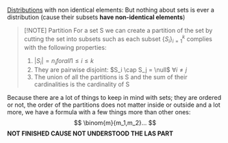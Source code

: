 [Distributions](Distributions.md) with non identical elements: But nothing about sets is ever a distribution (cause their subsets **have non-identical elements**)

> [!NOTE] Partition
> For a set S we can create a partition of the set by cutting the set into subsets such as each subset $\{S_i\}_{i=1}^k$  complies with the following properties: 
> 1. $|S_i| = n_i for all 1 ≤ i ≤ k$
> 2. They are pairwise disjoint: $S_i \cap S_j = \null$ $\forall i \not =j$
> 3. The union of all the partitions is S and the sum of their cardinalities is the cardinality of S


Because there are a lot of things to keep in mind with sets; they are ordered or not, the order of the partitions does not matter inside or outside and a lot more, we have a formula with a few things more than other ones: 
$$
\binom{m}{m_1,m_2}...
$$
**NOT FINISHED CAUSE NOT UNDERSTOOD THE LAS PART**